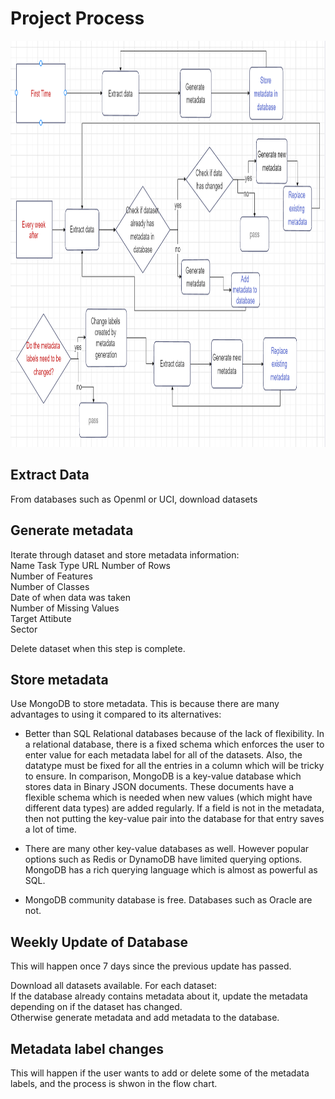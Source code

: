 # Project Process

<img src="Metadata project flow chart.png" style="height: 650px; width:1000px;"/>

## Extract Data

From databases such as Openml or UCI, download datasets

## Generate metadata

Iterate through dataset and store metadata information:  
Name
Task Type
URL
Number of Rows  
Number of Features  
Number of Classes  
Date of when data was taken  
Number of Missing Values  
Target Attibute  
Sector


Delete dataset when this step is complete.


## Store metadata

Use MongoDB to store metadata. This is because there are many advantages to using it compared to its alternatives: 

- Better than SQL Relational databases because of the lack of flexibility. In a relational database, there is a fixed schema which enforces the user to enter value for each metadata label for all of the datasets. Also, the datatype must be fixed for all the entries in a column which will be tricky to ensure. In comparison, MongoDB is a key-value database which stores data in Binary JSON documents. These documents have a flexible schema which is needed when new values (which might have different data types) are added regularly. If a field is not in the metadata, then not putting the key-value pair into the database for that entry saves a lot of time.

- There are many other key-value databases as well. However popular options such as Redis or DynamoDB have limited querying options. MongoDB has a rich querying language which is almost as powerful as SQL.

- MongoDB community database is free. Databases such as Oracle are not.



## Weekly Update of Database

This will happen once 7 days since the previous update has passed.  

Download all datasets available. 
For each dataset:  
If the database already contains metadata about it, update the metadata depending on if the dataset has changed.   
Otherwise generate metadata and add metadata to the database.


## Metadata label changes

This will happen if the user wants to add or delete some of the metadata labels, and the process is shwon in the flow chart.



